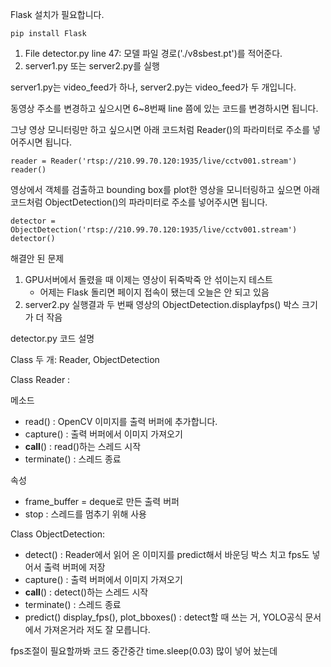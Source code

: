 Flask 설치가 필요합니다.
```
pip install Flask
```

1. File detector.py line 47: 모델 파일 경로('./v8sbest.pt')를 적어준다.
2. server1.py 또는 server2.py를 실행

server1.py는 video_feed가 하나, server2.py는 video_feed가 두 개입니다.

동영상 주소를 변경하고 싶으시면 6~8번째 line 쯤에 있는 코드를 변경하시면 됩니다.

그냥 영상 모니터링만 하고 싶으시면 아래 코드처럼 Reader()의 파라미터로 주소를 넣어주시면 됩니다.

```
reader = Reader('rtsp://210.99.70.120:1935/live/cctv001.stream')
reader()
```


영상에서 객체를 검출하고 bounding box를 plot한 영상을 모니터링하고 싶으면 아래 코드처럼 ObjectDetection()의 파라미터로 주소를 넣어주시면 됩니다.

```
detector = ObjectDetection('rtsp://210.99.70.120:1935/live/cctv001.stream')
detector()
```

해결안 된 문제
1. GPU서버에서 돌렸을 때 이제는 영상이 뒤죽박죽 안 섞이는지 테스트
    - 어제는 Flask 돌리면 페이지 접속이 됐는데 오늘은 안 되고 있음
2. server2.py 실행결과 두 번째 영상의 ObjectDetection.displayfps() 박스 크기가 더 작음

detector.py 코드 설명

Class 두 개: Reader, ObjectDetection

Class Reader : 

메소드
- read() : OpenCV 이미지를 출력 버퍼에 추가합니다.
- capture() : 출력 버퍼에서 이미지 가져오기
- __call__() :  read()하는 스레드 시작
- terminate() : 스레드 종료

속성
- frame_buffer = deque로 만든 출력 버퍼
- stop : 스레드를 멈추기 위해 사용


Class ObjectDetection:
- detect() : Reader에서 읽어 온 이미지를 predict해서 바운딩 박스 치고 fps도 넣어서  출력 버퍼에 저장
- capture() : 출력 버퍼에서 이미지 가져오기
- __call__() :  detect()하는 스레드 시작
- terminate() : 스레드 종료
- predict() display_fps(), plot_bboxes() : detect할 때 쓰는 거, YOLO공식 문서에서 가져온거라 저도 잘 모릅니다.

fps조절이 필요할까봐 코드 중간중간 time.sleep(0.03) 많이 넣어 놨는데 